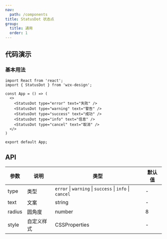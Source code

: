 ```yaml
---
nav:
  path: /components
title: StatusDot 状态点
group: 
  title: 通用
  order: 1
---
```


## 代码演示

### 基本用法

```tsx
import React from 'react';
import { StatusDot } from 'wzx-design';

const App = () => (
  <>
    <StatusDot type="error" text="失败" />
    <StatusDot type="warning" text="警告" />
    <StatusDot type="success" text="成功" />
    <StatusDot type="info" text="信息" />
    <StatusDot type="cancel" text="取消" />
  </>
)

export default App;
```

## API

| 参数 | 说明 | 类型 | 默认值 |
| --- | --- | --- | --- |
| type | 类型 | `error` \| `warning` \| `success` \| `info` \| `cancel` | - |
| text | 文案 | string | - |
| radius | 圆角度 | number | 8 |
| style | 自定义样式 | CSSProperties | - |